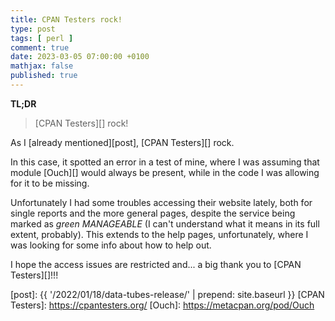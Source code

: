 ```yaml
---
title: CPAN Testers rock!
type: post
tags: [ perl ]
comment: true
date: 2023-03-05 07:00:00 +0100
mathjax: false
published: true
---
```


**TL;DR**

> [CPAN Testers][] rock!

As I [already mentioned][post], [CPAN Testers][] rock.

In this case, it spotted an error in a test of mine, where I was
assuming that module [Ouch][] would always be present, while in the code
I was allowing for it to be missing.

Unfortunately I had some troubles accessing their website lately, both
for single reports and the more general pages, despite the service being
marked as *green MANAGEABLE* (I can't understand what it means in its
full extent, probably). This extends to the help pages, unfortunately,
where I was looking for some info about how to help out.

I hope the access issues are restricted and... a big thank you to [CPAN
Testers][]!!!


[Perl]: https://www.perl.org/
[post]: {{ '/2022/01/18/data-tubes-release/' | prepend: site.baseurl }}
[CPAN Testers]: https://cpantesters.org/
[Ouch]: https://metacpan.org/pod/Ouch
